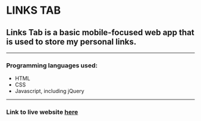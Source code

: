# LINKS TAB
## Links Tab is a basic mobile-focused web app that is used to store my personal links.
---------------------
### Programming languages used:
- HTML
- CSS
- Javascript, including jQuery
-------------------------------
### Link to live website [here](https://gtouf7.github.io/links-tab/)
